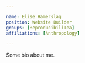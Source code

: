 ```yaml
---

name: Elise Hamerslag
position: Website Builder
groups: [ReproducibiliTea]
affiliations: [Anthropology]

---
```


Some bio about me.
